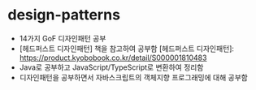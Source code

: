 # design-patterns

- 14가지 GoF 디자인패턴 공부
- [헤드퍼스트 디자인패턴] 책을 참고하여 공부함
[헤드퍼스트 디자인패턴]: https://product.kyobobook.co.kr/detail/S000001810483
- Java로 공부하고 JavaScript/TypeScript로 변환하여 정리함
- 디자인패턴을 공부하면서 자바스크립트의 객체지향 프로그래밍에 대해 공부함